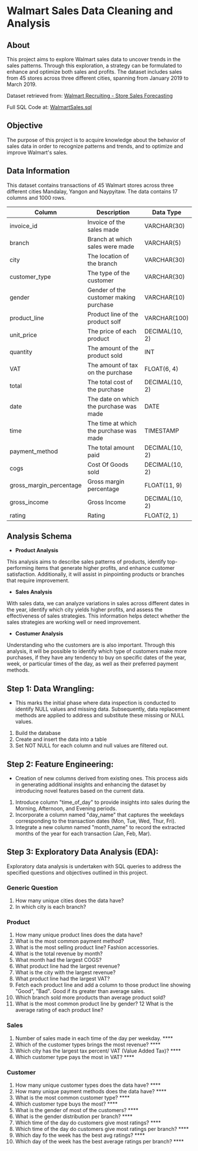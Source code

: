 # Walmart Sales Data Cleaning and Analysis 

## About
This project aims to explore Walmart sales data to uncover trends in the sales patterns. Through this exploration, a strategy can be formulated to enhance and optimize both sales and profits. The dataset includes sales from 45 stores across three different cities, spanning from January 2019 to March 2019.

Dataset retrieved from: [Walmart Recruiting - Store Sales Forecasting](https://www.kaggle.com/c/walmart-recruiting-store-sales-forecasting)

Full SQL Code at: [WalmartSales.sql](https://github.com/danielayunuen/Portfolio/blob/main/WalmartSalesDataCleaning/WalmartSales.sql)

## Objective
The purpose of this project is to acquire knowledge about the behavior of sales data in order to recognize patterns and trends, and to optimize and improve Walmart's sales.

## Data Information
This dataset contains transactions of 45 Walmart stores across three different cities Mandalay, Yangon and Naypyitaw. The data contains 17 columns and 1000 rows.

| Column | Description | Data Type |
| -------- | ------- | ------- |
|invoice_id|Invoice of the sales made|VARCHAR(30)|
|branch|Branch at which sales were made|VARCHAR(5)|
|city|The location of the branch|VARCHAR(30)|
|customer_type|The type of the customer|VARCHAR(30)|
|gender|Gender of the customer making purchase|VARCHAR(10)|
|product_line|Product line of the product solf	|VARCHAR(100)|
|unit_price|The price of each product|DECIMAL(10, 2)|
|quantity	|The amount of the product sold	|INT|
|VAT|The amount of tax on the purchase	|FLOAT(6, 4)|
|total|The total cost of the purchase|DECIMAL(10, 2)|
|date|The date on which the purchase was made|DATE|
|time|The time at which the purchase was made|TIMESTAMP|
|payment_method|The total amount paid|DECIMAL(10, 2)|
|cogs|Cost Of Goods sold|DECIMAL(10, 2)|
|gross_margin_percentage|Gross margin percentage|FLOAT(11, 9)|
|gross_income|Gross Income|DECIMAL(10, 2)|
|rating|Rating|FLOAT(2, 1)|

## Analysis Schema

* **Product Analysis**
  
This analysis aims to describe sales patterns of products, identify top-performing items that generate higher profits, and enhance customer satisfaction. Additionally, it will assist in pinpointing products or branches that require improvement.

* **Sales Analysis**
  
With sales data, we can analyze variations in sales across different dates in the year, identify which city yields higher profits, and assess the effectiveness of sales strategies. This information helps detect whether the sales strategies are working well or need improvement.
  
* **Costumer Analysis**
  
Understanding who the customers are is also important. Through this analysis, it will be possible to identify which type of customers make more purchases, if they have any tendency to buy on specific dates of the year, week, or particular times of the day, as well as their preferred payment methods.

## Step 1: **Data Wrangling:**
*  This marks the initial phase where data inspection is conducted to identify NULL values and missing data. Subsequently, data replacement methods are applied to address and substitute these missing or NULL values.
  
  1. Build the database
  2. Create and insert the data into a table
  3. Set NOT NULL for each column and null values are filtered out.
       
## Step 2: **Feature Engineering:**
*  Creation of new columns derived from existing ones. This process aids in generating additional insights and enhancing the dataset by introducing novel features based on the current data.
  1. Introduce column "time_of_day" to provide insights into sales during the Morning, Afternoon, and Evening periods.
  2. Incorporate a column named "day_name" that captures the weekdays corresponding to the transaction dates (Mon, Tue, Wed, Thur, Fri).
  3. Integrate a new column named "month_name" to record the extracted months of the year for each transaction (Jan, Feb, Mar).
 
  ## Step 3: **Exploratory Data Analysis (EDA):**
Exploratory data analysis is undertaken with SQL queries to address the specified questions and objectives outlined in this project.

### Generic Question

1. How many unique cities does the data have? 
3. In which city is each branch?

### Product

1. How many unique product lines does the data have? 
2. What is the most common payment method? 
3. What is the most selling product line? Fashion accessories.
4. What is the total revenue by month? 
5. What month had the largest COGS? 
6. What product line had the largest revenue?
7. What is the city with the largest revenue? 
8. What product line had the largest VAT?
9. Fetch each product line and add a column to those product line showing "Good", "Bad". Good if its greater than average sales.
10. Which branch sold more products than average product sold?
11. What is the most common product line by gender?
12 What is the average rating of each product line? 

### Sales

1. Number of sales made in each time of the day per weekday. ****
2. Which of the customer types brings the most revenue? ****
3. Which city has the largest tax percent/ VAT (Value Added Tax)? ****
4. Which customer type pays the most in VAT? ****

### Customer

1. How many unique customer types does the data have? ****
2. How many unique payment methods does the data have? ****
3. What is the most common customer type? ****
4. Which customer type buys the most? ****
5. What is the gender of most of the customers? ****
6. What is the gender distribution per branch? ****
7. Which time of the day do customers give most ratings? ****
8. Which time of the day do customers give most ratings per branch? ****
9. Which day fo the week has the best avg ratings? ****
10. Which day of the week has the best average ratings per branch? ****
